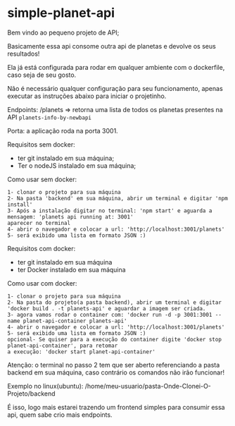 # simple-planet-api

  Bem vindo ao pequeno projeto de API;
  
  Basicamente essa api consome outra api de planetas e devolve os seus resultados!
  
  Ela já está configurada para rodar em qualquer ambiente com o dockerfile, caso seja de seu gosto.
  
  Não é necessário qualquer configuração para seu funcionamento,
  apenas executar as instruções abaixo para iniciar o projetinho.
  
  Endpoints:
    /planets => retorna uma lista de todos os planetas presentes na API `planets-info-by-newbapi`
  
  Porta: a aplicação roda na porta 3001.
  
  Requisitos sem docker:
  - ter git instalado em sua máquina;
  - Ter o nodeJS instalado em sua máquina;

  Como usar sem docker:

    1- clonar o projeto para sua máquina
    2- Na pasta 'backend' em sua máquina, abrir um terminal e digitar 'npm install'
    3- Após a instalação digitar no terminal: 'npm start' e aguarda a mensagem: 'planets api running at: 3001'
    aparecer no terminal
    4- abrir o navegador e colocar a url: 'http://localhost:3001/planets'
    5- será exibido uma lista em formato JSON :)
    
    
  Requisitos com docker:
  - ter git instalado em sua máquina
  - ter Docker instalado em sua máquina
  
  Como usar com docker:

    1- clonar o projeto para sua máquina
    2- Na pasta do projeto(a pasta backend), abrir um terminal e digitar 'docker build . -t planets-api' e aguardar a imagem ser criada.
    3- agora vamos rodar o container com: 'docker run -d -p 3001:3001 --name planet-api-container planets-api'
    4- abrir o navegador e colocar a url: 'http://localhost:3001/planets'
    5- será exibido uma lista em formato JSON :)
    opcional- Se quiser para a execução do container digite 'docker stop planet-api-container', para retomar
    a execução: 'docker start planet-api-container'
    
  Atenção: o terminal no passo 2 tem que ser aberto referenciando a pasta backend em sua máquina, caso contrário os comandos
  não irão funcionar!

Exemplo no linux(ubuntu): /home/meu-usuario/pasta-Onde-Clonei-O-Projeto/backend

É isso, logo mais estarei trazendo um frontend simples para consumir essa api, quem sabe crio mais endpoints.
